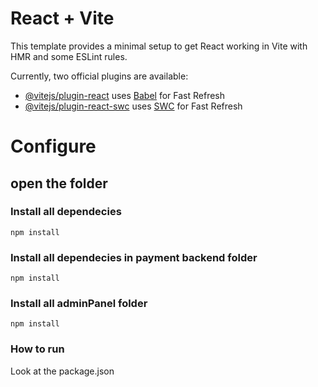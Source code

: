 # React + Vite

This template provides a minimal setup to get React working in Vite with HMR and some ESLint rules.

Currently, two official plugins are available:

- [@vitejs/plugin-react](https://github.com/vitejs/vite-plugin-react/blob/main/packages/plugin-react/README.md) uses [Babel](https://babeljs.io/) for Fast Refresh
- [@vitejs/plugin-react-swc](https://github.com/vitejs/vite-plugin-react-swc) uses [SWC](https://swc.rs/) for Fast Refresh


# Configure
## open the folder

### Install all dependecies
```
npm install
```

### Install all dependecies in payment backend folder
```
npm install
```

### Install all adminPanel folder
```
npm install
```

### How to run
Look at the package.json